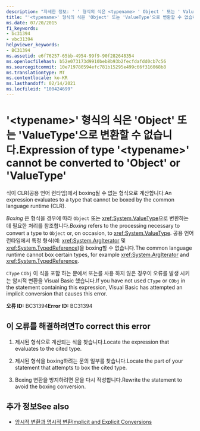 ```yaml
---
description: "자세한 정보: ' ' 형식의 식은 <typename> ' Object ' 또는 ' ValueType '로 변환할 수 없습니다."
title: "'<typename>' 형식의 식은 'Object' 또는 'ValueType'으로 변환할 수 없습니다."
ms.date: 07/20/2015
f1_keywords:
- bc31394
- vbc31394
helpviewer_keywords:
- BC31394
ms.assetid: e6f76257-65bb-4954-99f9-90f282648354
ms.openlocfilehash: b52e073173d9910beb8b93b2fecfdafdd0cb7c56
ms.sourcegitcommit: 10e719780594efc781b15295e499c66f316068b8
ms.translationtype: MT
ms.contentlocale: ko-KR
ms.lasthandoff: 02/14/2021
ms.locfileid: "100424699"
---
```

# <a name="expression-of-type-typename-cannot-be-converted-to-object-or-valuetype"></a><span data-ttu-id="c6be0-103">'\<typename>' 형식의 식은 'Object' 또는 'ValueType'으로 변환할 수 없습니다.</span><span class="sxs-lookup"><span data-stu-id="c6be0-103">Expression of type '\<typename>' cannot be converted to 'Object' or 'ValueType'</span></span>

<span data-ttu-id="c6be0-104">식이 CLR(공용 언어 런타임)에서 boxing될 수 없는 형식으로 계산합니다.</span><span class="sxs-lookup"><span data-stu-id="c6be0-104">An expression evaluates to a type that cannot be boxed by the common language runtime (CLR).</span></span>  
  
 <span data-ttu-id="c6be0-105">*Boxing* 은 형식을 경우에 따라 `Object` 또는 <xref:System.ValueType>으로 변환하는 데 필요한 처리를 참조합니다.</span><span class="sxs-lookup"><span data-stu-id="c6be0-105">*Boxing* refers to the processing necessary to convert a type to `Object` or, on occasion, to <xref:System.ValueType>.</span></span> <span data-ttu-id="c6be0-106">공용 언어 런타임에서 특정 형식(예: <xref:System.ArgIterator> 및 <xref:System.TypedReference>)을 boxing할 수 없습니다.</span><span class="sxs-lookup"><span data-stu-id="c6be0-106">The common language runtime cannot box certain types, for example <xref:System.ArgIterator> and <xref:System.TypedReference>.</span></span>  
  
 <span data-ttu-id="c6be0-107">`CType` `CObj` 이 식을 포함 하는 문에서 또는를 사용 하지 않은 경우이 오류를 발생 시키는 암시적 변환을 Visual Basic 했습니다.</span><span class="sxs-lookup"><span data-stu-id="c6be0-107">If you have not used `CType` or `CObj` in the statement containing this expression, Visual Basic has attempted an implicit conversion that causes this error.</span></span>  
  
 <span data-ttu-id="c6be0-108">**오류 ID:** BC31394</span><span class="sxs-lookup"><span data-stu-id="c6be0-108">**Error ID:** BC31394</span></span>  
  
## <a name="to-correct-this-error"></a><span data-ttu-id="c6be0-109">이 오류를 해결하려면</span><span class="sxs-lookup"><span data-stu-id="c6be0-109">To correct this error</span></span>  
  
1. <span data-ttu-id="c6be0-110">제시된 형식으로 계산되는 식을 찾습니다.</span><span class="sxs-lookup"><span data-stu-id="c6be0-110">Locate the expression that evaluates to the cited type.</span></span>  
  
2. <span data-ttu-id="c6be0-111">제시된 형식을 boxing하려는 문의 일부를 찾습니다.</span><span class="sxs-lookup"><span data-stu-id="c6be0-111">Locate the part of your statement that attempts to box the cited type.</span></span>  
  
3. <span data-ttu-id="c6be0-112">Boxing 변환을 방지하려면 문을 다시 작성합니다.</span><span class="sxs-lookup"><span data-stu-id="c6be0-112">Rewrite the statement to avoid the boxing conversion.</span></span>  
  
## <a name="see-also"></a><span data-ttu-id="c6be0-113">추가 정보</span><span class="sxs-lookup"><span data-stu-id="c6be0-113">See also</span></span>

- [<span data-ttu-id="c6be0-114">암시적 변환과 명시적 변환</span><span class="sxs-lookup"><span data-stu-id="c6be0-114">Implicit and Explicit Conversions</span></span>](../programming-guide/language-features/data-types/implicit-and-explicit-conversions.md)
